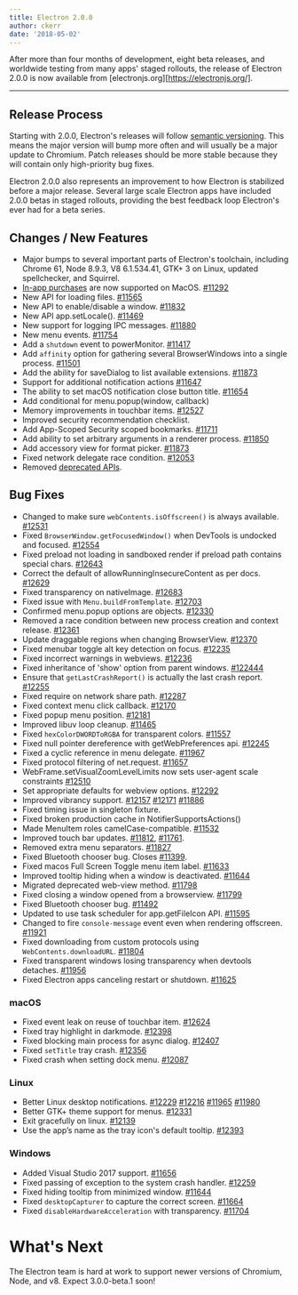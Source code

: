 ```yaml
---
title: Electron 2.0.0
author: ckerr
date: '2018-05-02'
---
```


After more than four months of development, eight beta releases, and worldwide
testing from many apps' staged rollouts, the release of Electron 2.0.0 is now
available from [electronjs.org][https://electronjs.org/].

---

## Release Process

Starting with 2.0.0, Electron's releases will follow [semantic versioning](https://electronjs.org/blog/electron-2-semantic-boogaloo). This means the major version will bump more often and will usually be a major update to Chromium. Patch releases should be more stable because they will contain only high-priority bug fixes.

Electron 2.0.0 also represents an improvement to how Electron is stabilized before a major release. Several large scale Electron apps have included 2.0.0 betas in staged rollouts, providing the best feedback loop Electron's ever had for a beta series.

## Changes / New Features

 * Major bumps to several important parts of Electron's toolchain, including Chrome 61, Node 8.9.3, V8 6.1.534.41, GTK+ 3 on Linux, updated spellchecker, and Squirrel.
 * [In-app purchases](https://electronjs.org/blog/in-app-purchases)
   are now supported on MacOS. [#11292](https://github.com/electron/electron/pull/11292)
 * New API for loading files. [#11565](https://github.com/electron/electron/pull/11565)
 * New API to enable/disable a window. [#11832](https://github.com/electron/electron/pull/11832)
 * New API app.setLocale(). [#11469](https://github.com/electron/electron/pull/11469)
 * New support for logging IPC messages. [#11880](https://github.com/electron/electron/pull/11880)
 * New menu events. [#11754](https://github.com/electron/electron/pull/11754)
 * Add a `shutdown` event to powerMonitor. [#11417](https://github.com/electron/electron/pull/11417)
 * Add `affinity` option for gathering several BrowserWindows into a single process. [#11501](https://github.com/electron/electron/pull/11501)
 * Add the ability for saveDialog to list available extensions. [#11873](https://github.com/electron/electron/pull/11873)
 * Support for additional notification actions [#11647](https://github.com/electron/electron/pull/11647)
 * The ability to set macOS notification close button title. [#11654](https://github.com/electron/electron/pull/11654)
 * Add conditional for menu.popup(window, callback)
 * Memory improvements in touchbar items. [#12527](https://github.com/electron/electron/pull/12527)
 * Improved security recommendation checklist.
 * Add App-Scoped Security scoped bookmarks. [#11711](https://github.com/electron/electron/pull/11711)
 * Add ability to set arbitrary arguments in a renderer process. [#11850](https://github.com/electron/electron/pull/11850)
 * Add accessory view for format picker. [#11873](https://github.com/electron/electron/pull/11873)
 * Fixed network delegate race condition. [#12053](https://github.com/electron/electron/pull/12053)
 * Removed [deprecated APIs](https://github.com/electron/electron/blob/v2.0.0-beta.8/docs/tutorial/planned-breaking-changes.md).

## Bug Fixes

 * Changed to make sure `webContents.isOffscreen()` is always available. [#12531](https://github.com/electron/electron/pull/12531)
 * Fixed `BrowserWindow.getFocusedWindow()` when DevTools is undocked and focused. [#12554](https://github.com/electron/electron/pull/12554)
 * Fixed preload not loading in sandboxed render if preload path contains special chars. [#12643](https://github.com/electron/electron/pull/12643)
 * Correct the default of allowRunningInsecureContent as per docs. [#12629](https://github.com/electron/electron/pull/12629)
 * Fixed transparency on nativeImage. [#12683](https://github.com/electron/electron/pull/12683)
 * Fixed issue with `Menu.buildFromTemplate`. [#12703](https://github.com/electron/electron/pull/12703)
 * Confirmed menu.popup options are objects. [#12330](https://github.com/electron/electron/pull/12330)
 * Removed a race condition between new process creation and context release. [#12361](https://github.com/electron/electron/pull/12361)
 * Update draggable regions when changing BrowserView. [#12370](https://github.com/electron/electron/pull/12370)
 * Fixed menubar toggle alt key detection on focus. [#12235](https://github.com/electron/electron/pull/12235)
 * Fixed incorrect warnings in webviews. [#12236](https://github.com/electron/electron/pull/12236)
 * Fixed inheritance of 'show' option from parent windows. [#122444](https://github.com/electron/electron/pull/122444)
 * Ensure that `getLastCrashReport()` is actually the last crash report. [#12255](https://github.com/electron/electron/pull/12255)
 * Fixed require on network share path. [#12287](https://github.com/electron/electron/pull/12287)
 * Fixed context menu click callback. [#12170](https://github.com/electron/electron/pull/12170)
 * Fixed popup menu position. [#12181](https://github.com/electron/electron/pull/12181)
 * Improved libuv loop cleanup. [#11465](https://github.com/electron/electron/pull/11465)
 * Fixed `hexColorDWORDToRGBA` for transparent colors. [#11557](https://github.com/electron/electron/pull/11557)
 * Fixed null pointer dereference with getWebPreferences api. [#12245](https://github.com/electron/electron/pull/12245)
 * Fixed a cyclic reference in menu delegate. [#11967](https://github.com/electron/electron/pull/11967)
 * Fixed protocol filtering of net.request. [#11657](https://github.com/electron/electron/pull/11657)
 * WebFrame.setVisualZoomLevelLimits now sets user-agent scale constraints [#12510](https://github.com/electron/electron/pull/12510)
 * Set appropriate defaults for webview options. [#12292](https://github.com/electron/electron/pull/12292)
 * Improved vibrancy support. [#12157](https://github.com/electron/electron/pull/12157) [#12171](https://github.com/electron/electron/pull/12171) [#11886](https://github.com/electron/electron/pull/11886)
 * Fixed timing issue in singleton fixture.
 * Fixed broken production cache in NotifierSupportsActions()
 * Made MenuItem roles camelCase-compatible. [#11532](https://github.com/electron/electron/pull/11532)
 * Improved touch bar updates. [#11812](https://github.com/electron/electron/pull/11812), [#11761](https://github.com/electron/electron/pull/11761).
 * Removed extra menu separators. [#11827](https://github.com/electron/electron/pull/11827)
 * Fixed Bluetooth chooser bug. Closes [#11399](https://github.com/electron/electron/pull/11399).
 * Fixed macos Full Screen Toggle menu item label. [#11633](https://github.com/electron/electron/pull/11633)
 * Improved tooltip hiding when a window is deactivated. [#11644](https://github.com/electron/electron/pull/11644)
 * Migrated deprecated web-view method. [#11798](https://github.com/electron/electron/pull/11798)
 * Fixed closing a window opened from a browserview. [#11799](https://github.com/electron/electron/pull/11799)
 * Fixed Bluetooth chooser bug. [#11492](https://github.com/electron/electron/pull/11492)
 * Updated to use task scheduler for app.getFileIcon API. [#11595](https://github.com/electron/electron/pull/11595)
 * Changed to fire `console-message` event even when rendering offscreen. [#11921](https://github.com/electron/electron/pull/11921)
 * Fixed downloading from custom protocols using `WebContents.downloadURL`. [#11804](https://github.com/electron/electron/pull/11804)
 * Fixed transparent windows losing transparency when devtools detaches. [#11956](https://github.com/electron/electron/pull/11956)
 * Fixed Electron apps canceling restart or shutdown. [#11625](https://github.com/electron/electron/pull/11625)

### macOS
 * Fixed event leak on reuse of touchbar item. [#12624](https://github.com/electron/electron/pull/12624)
 * Fixed tray highlight in darkmode. [#12398](https://github.com/electron/electron/pull/12398)
 * Fixed blocking main process for async dialog. [#12407](https://github.com/electron/electron/pull/12407)
 * Fixed `setTitle` tray crash. [#12356](https://github.com/electron/electron/pull/12356)
 * Fixed crash when setting dock menu. [#12087](https://github.com/electron/electron/pull/12087)

### Linux
 * Better Linux desktop notifications. [#12229](https://github.com/electron/electron/pull/12229) [#12216](https://github.com/electron/electron/pull/12216) [#11965](https://github.com/electron/electron/pull/11965) [#11980](https://github.com/electron/electron/pull/11980)
 * Better GTK+ theme support for menus. [#12331](https://github.com/electron/electron/pull/12331)
 * Exit gracefully on linux. [#12139](https://github.com/electron/electron/pull/12139)
 * Use the app’s name as the tray icon's default tooltip. [#12393](https://github.com/electron/electron/pull/12393)

### Windows
 * Added Visual Studio 2017 support. [#11656](https://github.com/electron/electron/pull/11656)
 * Fixed passing of exception to the system crash handler. [#12259](https://github.com/electron/electron/pull/12259)
 * Fixed hiding tooltip from minimized window. [#11644](https://github.com/electron/electron/pull/11644)
 * Fixed `desktopCapturer` to capture the correct screen. [#11664](https://github.com/electron/electron/pull/11664)
 * Fixed `disableHardwareAcceleration` with transparency. [#11704](https://github.com/electron/electron/pull/11704)

# What's Next

The Electron team is hard at work to support newer versions of Chromium, Node, and v8. Expect 3.0.0-beta.1 soon!
